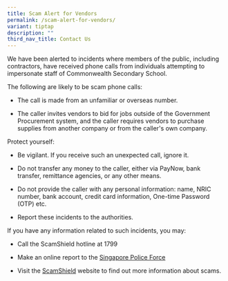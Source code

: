 ```yaml
---
title: Scam Alert for Vendors
permalink: /scam-alert-for-vendors/
variant: tiptap
description: ""
third_nav_title: Contact Us
---
```

<p>We have been alerted to incidents where members of the public, including
contractors, have received phone calls from individuals attempting to impersonate
staff of Commonwealth Secondary School.</p>
<p>The following are likely to be scam phone calls:</p>
<ul data-tight="true" class="tight">
<li>
<p>The call is made from an unfamiliar or overseas number.</p>
</li>
<li>
<p>The caller invites vendors to bid for jobs outside of the Government Procurement
system, and the caller requires vendors to purchase supplies from another
company or from the caller's own company.</p>
</li>
</ul>
<p>Protect yourself:</p>
<ul data-tight="true" class="tight">
<li>
<p>Be vigilant. If you receive such an unexpected call, ignore it.</p>
</li>
<li>
<p>Do not transfer any money to the caller, either via PayNow, bank transfer,
remittance agencies, or any other means.</p>
</li>
<li>
<p>Do not provide the caller with any personal information: name, NRIC number,
bank account, credit card information, One-time Password (OTP) etc.</p>
</li>
<li>
<p>Report these incidents to the authorities.</p>
</li>
</ul>
<p>If you have any information related to such incidents, you may:</p>
<ul data-tight="true" class="tight">
<li>
<p>Call the ScamShield hotline at 1799</p>
</li>
<li>
<p>Make an online report to the <a href="https://eservices1.police.gov.sg/phub/eservices/landingpage/police-report" rel="noopener nofollow" target="_blank">Singapore Police Force</a>
</p>
</li>
<li>
<p>Visit the <a href="https://www.scamshield.gov.sg/" rel="noopener nofollow" target="_blank">ScamShield</a> website
to find out more information about scams.</p>
</li>
</ul>
<p></p>